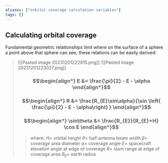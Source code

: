 ```yaml
---
aliases: ["orbital coverage calculation variables"]
tags: []
---
```


## Calculating orbital coverage

Fundamental geometric relationships limit where on the surface of a sphere a point above that sphere can see, these relations can be easily derived:

> ![[Pasted image 20231201222915.png]]
> ![[Pasted image 20231201223027.png]]
> ### $$\begin{align*} E  &= \frac{\pi}{2} - E - \alpha  \end{align*}$$
> ### $$\begin{align*} R &= \frac{R_{E}\sin\alpha}{\sin \left( \frac{\pi}{2} - E - \alpha\right) }  \end{align*}$$
> ### $$\begin{align*} \sin\theta &= \frac{R_{E}}{R_{E}+H}  \cos E \end{align*}$$
>> where:
>> $H=$ orbital height 
>> $\theta=$ half antenna beam width
>> $\beta=$ coverage area diameter
>> $\alpha=$ coverage angle
>> $E=$ spacecraft elevation angle at edge of coverage
>> $R=$ slant range at edge of coverage area
>> $R_{E}=$ earth radius


